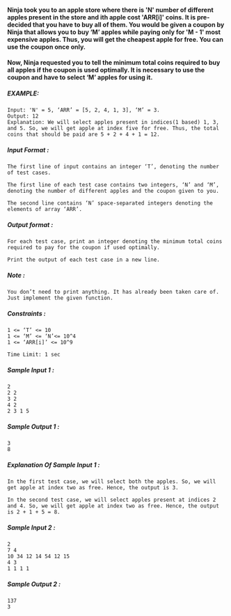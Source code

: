 <div _ngcontent-serverapp-c214="" class="description ng-star-inserted"><h4 id="ninja-took-you-to-an-apple-store-where-there-is-39-n-39-number-of-different-apples-present-in-the-store-and-ith-apple-cost-39-arr-i-39-coins-it-is-pre-decided-that-you-have-to-buy-all-of-them-you-would-be-given-a-coupon-by-ninja-that-allows-you-to-buy-m-apples-while-paying-only-for-39-m-1-39-most-expensive-apples-thus-you-will-get-the-cheapest-apple-for-free-you-can-use-the-coupon-once-only">Ninja took you to an apple store where there is 'N' number of different apples present in the store and ith apple cost 'ARR[i]' coins. It is pre-decided that you have to buy all of them. You would be given a coupon by Ninja that allows you to buy ‘M’ apples while paying only for 'M - 1' most expensive apples. Thus, you will get the cheapest apple for free. You can use the coupon once only.</h4>

<h4 id="now-ninja-requested-you-to-tell-the-minimum-total-coins-required-to-buy-all-apples-if-the-coupon-is-used-optimally-it-is-necessary-to-use-the-coupon-and-have-to-select-m-apples-for-using-it">Now, Ninja requested you to tell the minimum total coins required to buy all apples if the coupon is used optimally. It is necessary to use the coupon and have to select ‘M’ apples for using it.</h4>

<h5 id="example">EXAMPLE:</h5>

<pre><code>Input: 'N' = 5, ‘ARR’ = [5, 2, 4, 1, 3], ‘M’ = 3.
Output: 12
Explanation: We will select apples present in indices(1 based) 1, 3, and 5. So, we will get apple at index five for free. Thus, the total coins that should be paid are 5 + 2 + 4 + 1 = 12. 
</code></pre>

<h5 id="input-format">Input Format :</h5>

<pre><code>The first line of input contains an integer ‘T’, denoting the number of test cases. 

The first line of each test case contains two integers, ‘N’ and ‘M’, denoting the number of different apples and the coupon given to you.

The second line contains ‘N’ space-separated integers denoting the elements of array ‘ARR’.
</code></pre>

<h5 id="output-format">Output format :</h5>

<pre><code>For each test case, print an integer denoting the minimum total coins required to pay for the coupon if used optimally.

Print the output of each test case in a new line.
</code></pre>

<h5 id="note">Note :</h5>

<pre><code>You don’t need to print anything. It has already been taken care of. Just implement the given function.
</code></pre>

<h5 id="constraints">Constraints :</h5>

<pre><code>1 &lt;= ‘T’ &lt;= 10
1 &lt;= ‘M’ &lt;= ‘N’&lt;= 10^4
1 &lt;= ‘ARR[i]’ &lt;= 10^9

Time Limit: 1 sec
</code></pre>
</div>
<div _ngcontent-serverapp-c214="" class="description ng-star-inserted"><h5>Sample Input 1 :</h5>

<pre><code>2
2 2
3 2
4 2
2 3 1 5 
</code></pre>

<h5>Sample Output 1 :</h5>

<pre><code>3
8
</code></pre>

<h5>Explanation Of Sample Input 1 :</h5>

<pre><code>In the first test case, we will select both the apples. So, we will get apple at index two as free. Hence, the output is 3.

In the second test case, we will select apples present at indices 2 and 4. So, we will get apple at index two as free. Hence, the output is 2 + 1 + 5 = 8.
</code></pre>

<h5>Sample Input 2 :</h5>

<pre><code>2
7 4
10 34 12 14 54 12 15
4 3
1 1 1 1
</code></pre>

<h5>Sample Output 2 :</h5>

<pre><code>137
3
</code></pre>
</div>
